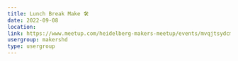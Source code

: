 ```yaml
---
title: Lunch Break Make 🛠️
date: 2022-09-08
location: 
link: https://www.meetup.com/heidelberg-makers-meetup/events/mvqjtsydcmblb/
usergroup: makershd
type: usergroup
---
```


